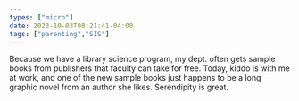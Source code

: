 ```yaml
---
types: ["micro"]
date: 2023-10-03T08:21:41-04:00
tags: ["parenting","SIS"]
---
```

Because we have a library science program, my dept. often gets sample books from publishers that faculty can take for free. Today, kiddo is with me at work, and one of the new sample books just happens to be a long graphic novel from an author she likes. Serendipity is great.
